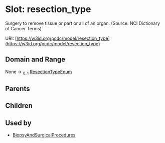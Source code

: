 
# Slot: resection_type


Surgery to remove tissue or part or all of an organ. (Source: NCI Dictionary of Cancer Terms)

URI: [https://w3id.org/pcdc/model/resection_type](https://w3id.org/pcdc/model/resection_type)


## Domain and Range

None &#8594;  <sub>0..1</sub> [ResectionTypeEnum](ResectionTypeEnum.md)

## Parents


## Children


## Used by

 * [BiopsyAndSurgicalProcedures](BiopsyAndSurgicalProcedures.md)
